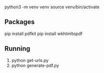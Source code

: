 python3 -m venv venv
source venv/bin/activate

## Packages

pip install pdfkit
pip install wkhtmltopdf

## Running
1. python get-urls.py
2. python generate-pdf.py
